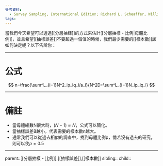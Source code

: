 ```yaml
---
參考資料:
  - Survey Sampling, International Edition; Richard L. Scheaffer, William Mendenhall. III
tags:
---
```

當我們今天希望可以透過[[分層抽樣]]的方式來估計[[分層抽樣 - 比例|母體比例]]，並且希望[[抽樣誤差]]不要超過一個值的時候，我們最少需要的[[樣本數]]該如何決定呢？以下告訴你：
- - -
# 公式
$$
n=\frac{\sum^L_{i=1}N^2_ip_iq_i/a_i}{N^2D+\sum^L_{i=1}N_ip_iq_i}
$$
- - -
# 備註
- 當母體總數N很大時，$(N-1)\approx N$，公式可以簡化。
- 當抽樣誤差B越小，代表需要的樣本數n越大。
- 通常我們可以從過去相似的調查中，找到母體比例p，倘若沒有過去的研究，則可以使$p=0.5$
- - -
parent::[[分層抽樣 - 比例]],[[抽樣誤差]],[[樣本數]]
sibling::
child::